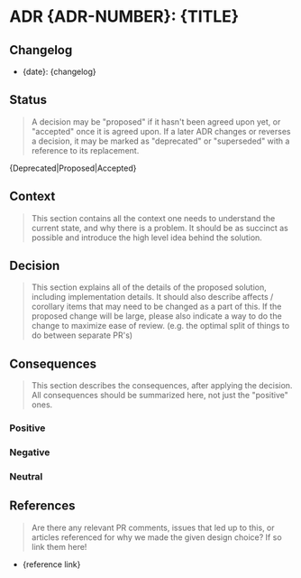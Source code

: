 # ADR {ADR-NUMBER}: {TITLE}

## Changelog

* {date}: {changelog}

## Status

> A decision may be "proposed" if it hasn't been agreed upon yet, or "accepted" once it is agreed upon. If a later ADR
> changes or reverses a decision, it may be marked as "deprecated" or "superseded" with a reference to its replacement.

{Deprecated|Proposed|Accepted}

## Context

> This section contains all the context one needs to understand the current state, and why there is a problem. It should
> be as succinct as possible and introduce the high level idea behind the solution.

## Decision

> This section explains all of the details of the proposed solution, including implementation details.
> It should also describe affects / corollary items that may need to be changed as a part of this.
> If the proposed change will be large, please also indicate a way to do the change to maximize ease of review.
(e.g. the optimal split of things to do between separate PR's)

## Consequences

> This section describes the consequences, after applying the decision. All consequences should be summarized here, not
> just the "positive" ones.

### Positive

### Negative

### Neutral

## References

> Are there any relevant PR comments, issues that led up to this, or articles referenced for why we made the given
> design choice? If so link them here!

* {reference link}
